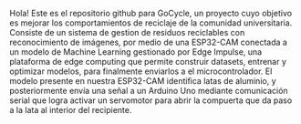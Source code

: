 Hola! Este es el repositorio github para GoCycle, un proyecto cuyo objetivo es mejorar los comportamientos de reciclaje de la comunidad universitaria. 
Consiste de un sistema de gestion de residuos reciclables con reconocimiento de imágenes, por medio de una ESP32-CAM conectada a un modelo de Machine Learning gestionado por Edge Impulse, una plataforma de edge computing que permite construir datasets, entrenar y optimizar modelos, para finalmente enviarlos a el microcontrolador.
El modelo presente en nuestra ESP32-CAM identifica latas de aluminio, y posteriormente envía una señal a un Arduino Uno mediante comunicación serial que logra activar un servomotor para abrir la compuerta que da paso a la lata al interior del recipiente.
